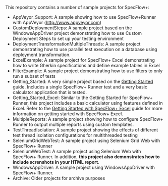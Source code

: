 This repository contains a number of sample projects for SpecFlow+:

* AppVeyor_Support: A sample showing how to use SpecFlow+Runner with AppVeyor (http://www.appveyor.com)
* CustomDeploymentSteps: A sample project based on the WindowsAppDriver project demonstrating how to use Custom Deployment Steps to set up your testing environment
* DeploymentTransformationMultipleThreads: A sample project demonstrating how to use parallel test execution on a database using deployment transformation.
* ExcelExample: A sample project for SpecFlow+ Excel demonstrating how to write Gherkin specifications and define example tables in Excel
* FilterExample: A sample project demonstrating how to use filters to only run a subset of tests
* Getting_Started: A very simple project based on the [Getting Started](http://www.specflow.org/getting-started/) guide. Includes a single SpecFlow+ Runner test and a very basic calculator application that is tested.
* Getting_Started_Excel: Similar to the Getting Started for SpecFlow+ Runner, this project includes a basic calculator using features defined in Excel. Refer to the [Getting Started with SpecFlow+ Excel](http://specflow.org/plus/excel/getting-started/) guide for more information on getting started with SpecFlow+ Excel.
* MultipleReports: A sample project showing how to configure SpecFlow+ Runner to output multiple reports using custom templates.
* TestThreadIsolation: A sample project showing the effects of different test thread isolation configurations for multithreaded testing
* SeleniumGridWebTest: A sample project using Selenium Grid Web with SpecFlow+ Runner
* SeleniumWebTest: A sample project using Selenium Web with SpecFlow+ Runner. In addition, **this project also demonstrates how to include screnshots in your HTML report**.
* WindowsAppDriver: A sample project using WindowsAppDriver with SpecFlow+ Runner.
* Archive: Older projects for archive purposes
